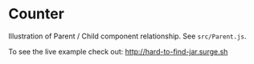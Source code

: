 # Counter

Illustration of Parent / Child component relationship.
See `src/Parent.js`.

To see the live example check out:
http://hard-to-find-jar.surge.sh

